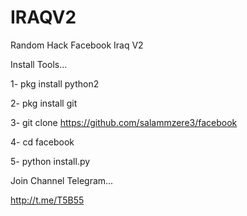 # IRAQV2
Random Hack Facebook Iraq V2

Install Tools...

1- pkg install python2

2- pkg install git

3- git clone https://github.com/salammzere3/facebook

4- cd facebook

5- python install.py

Join Channel Telegram...

http://t.me/T5B55
